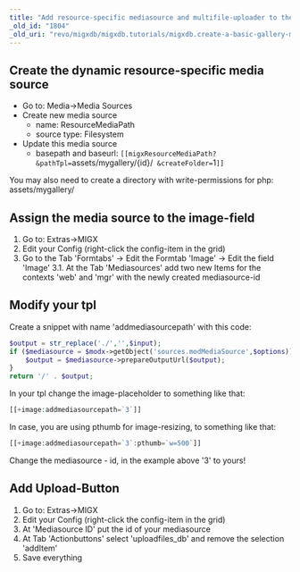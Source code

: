 ```yaml
---
title: "Add resource-specific mediasource and multifile-uploader to the gallery"
_old_id: "1804"
_old_uri: "revo/migxdb/migxdb.tutorials/migxdb.create-a-basic-gallery-management-from-scratch-with-migxdb/add-resource-specific-mediasource-and-multifile-uploader-to-the-gallery"
---
```


## Create the dynamic resource-specific media source

- Go to: Media->Media Sources
- Create new media source
  - name: ResourceMediaPath
  - source type: Filesystem
- Update this media source
  - basepath and baseurl: `[[migxResourceMediaPath? &pathTpl=`assets/mygallery/{id}/` &createFolder=`1`]]`

 You may also need to create a directory with write-permissions for php: assets/mygallery/

## Assign the media source to the image-field

1. Go to: Extras->MIGX
2. Edit your Config (right-click the config-item in the grid)
3. Go to the Tab 'Formtabs' -> Edit the Formtab 'Image' -> Edit the field 'Image'
  3.1. At the Tab 'Mediasources' add two new Items for the contexts 'web' and 'mgr' with the newly created mediasource-id

## Modify your tpl

 Create a snippet with name 'addmediasourcepath' with this code:

``` php
$output = str_replace('./','',$input);
if ($mediasource = $modx->getObject('sources.modMediaSource',$options)){
    $output = $mediasource->prepareOutputUrl($output);
}
return '/' . $output;
```

 In your tpl change the image-placeholder to something like that:

``` php
[[+image:addmediasourcepath=`3`]]
```

 In case, you are using pthumb for image-resizing, to something like that:

``` php
[[+image:addmediasourcepath=`3`:pthumb=`w=500`]]
```

 Change the mediasource - id, in the example above '3' to yours!

## Add Upload-Button

1. Go to: Extras->MIGX
2. Edit your Config (right-click the config-item in the grid)
3. At 'Mediasource ID' put the id of your mediasource
4. At Tab 'Actionbuttons' select 'uploadfiles\_db' and remove the selection 'addItem'
5. Save everything
